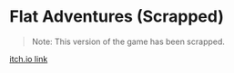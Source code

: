 # Flat Adventures (Scrapped)

> Note: This version of the game has been scrapped.

[itch.io link](https://sidtheloser.itch.io/flat-adventures-scrapped)
